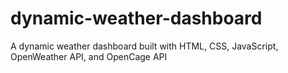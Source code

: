 # dynamic-weather-dashboard
A dynamic weather dashboard built with HTML, CSS, JavaScript, OpenWeather API, and OpenCage API
